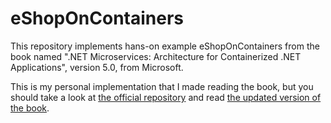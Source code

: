 # eShopOnContainers

This repository implements hans-on example eShopOnContainers from the book named ".NET Microservices: Architecture for Containerized .NET Applications", version 5.0, from Microsoft.

This is my personal implementation that I made reading the book, but you should take a look at [the official repository](https://github.com/dotnet-architecture/eShopOnContainers) and read [the updated version of the book](https://aka.ms/microservicesbook).
